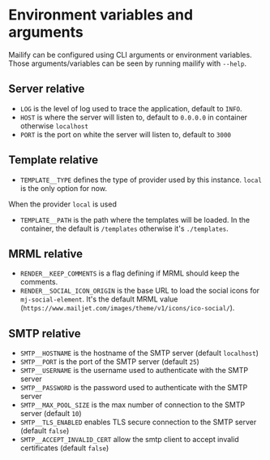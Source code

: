 # Environment variables and arguments

Mailify can be configured using CLI arguments or environment variables.
Those arguments/variables can be seen by running mailify with `--help`.

## Server relative

- `LOG` is the level of log used to trace the application, default to `INFO`.
- `HOST` is where the server will listen to, default to `0.0.0.0` in container otherwise `localhost`
- `PORT` is the port on white the server will listen to, default to `3000`

## Template relative

- `TEMPLATE__TYPE` defines the type of provider used by this instance. `local` is the only option for now.

When the provider `local` is used

- `TEMPLATE__PATH` is the path where the templates will be loaded. In the container, the default is `/templates` otherwise it's `./templates`.

## MRML relative

- `RENDER__KEEP_COMMENTS` is a flag defining if MRML should keep the comments.
- `RENDER__SOCIAL_ICON_ORIGIN` is the base URL to load the social icons for `mj-social-element`. It's the default MRML value (`https://www.mailjet.com/images/theme/v1/icons/ico-social/`).

## SMTP relative

- `SMTP__HOSTNAME` is the hostname of the SMTP server (default `localhost`)
- `SMTP__PORT` is the port of the SMTP server (default `25`)
- `SMTP__USERNAME` is the username used to authenticate with the SMTP server
- `SMTP__PASSWORD` is the password used to authenticate with the SMTP server
- `SMTP__MAX_POOL_SIZE` is the max number of connection to the SMTP server (default `10`)
- `SMTP__TLS_ENABLED` enables TLS secure connection to the SMTP server (default `false`)
- `SMTP__ACCEPT_INVALID_CERT` allow the smtp client to accept invalid certificates (default `false`)
